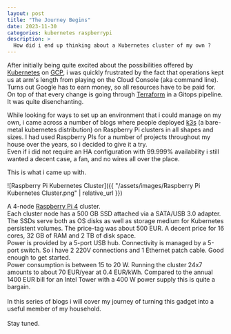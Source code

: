 ```yaml
---
layout: post
title: "The Journey Begins"
date: 2023-11-30
categories: kubernetes raspberrypi
description: >
  How did i end up thinking about a Kubernetes cluster of my own ?
---
```

After initially being quite excited about the possibilities offered by [Kubernetes](https://kubernetes.io/) on [GCP](https://cloud.google.com/),
i was quickly frustrated by the fact that operations kept us at arm's length from playing on the Cloud Console (aka command line).<br/>
Turns out Google has to earn money, so all resources have to be paid for. On top of that
every change is going through [Terraform](https://www.terraform.io/) in a Gitops pipeline. It was quite disenchanting.

While looking for ways to set up an environment that i could manage on my own, i came across 
a number of blogs where people deployed [k3s](https://k3s.io/) (a bare-metal kubernetes distribution) on 
Raspberry Pi clusters in all shapes and sizes. I had used Raspberry PIs for a number of projects throughout my house over the years,
so i decided to give it a try.
<br/>
Even if i did not require an HA configuration with 99.999% availability i still wanted a decent case, a fan, and no wires all over the place.

This is what i came up with.

![Raspberry Pi Kubernetes Cluster]({{ "/assets/images/Raspberry Pi Kubernetes Cluster.png" | relative_url }})

A 4-node [Raspberry Pi 4](https://www.raspberrypi.com/products/raspberry-pi-4-model-b/) cluster.<br/>
Each cluster node has a 500 GB SSD attached via a SATA/USB 3.0 adapter. The SSDs serve both as OS disks as well as storage medium for Kubernetes persistent volumes. The price-tag was about 500 EUR. A decent price for 16 cores, 32 GB of RAM and 2 TB of disk space.<br/>
Power is provided by a 5-port USB hub. Connectivity is managed by a 5-port switch. So i have 2 220V connections and 1 Ethernet patch cable. Good enough to get started.<br/>
Power consumption is between 15 to 20 W. Running the cluster 24x7 amounts to about 70 EUR/year at 0.4 EUR/kWh. Compared to the annual 1400 EUR bill for an Intel Tower with a 400 W power supply this is quite a bargain.<br/>
<br/>
In this series of blogs i will cover my journey of turning this gadget into a useful member of my household.
<br/><br/>
Stay tuned.
